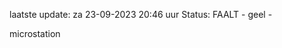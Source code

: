 laatste update: 
za 23-09-2023 20:46   uur 
Status: FAALT - geel - 
<div class="service Y">microstation</div>